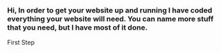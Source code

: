 ### Hi, In order to get your website up and running I have coded everything your website will need. You can name more stuff that you need, but I have most of it done.

First Step


